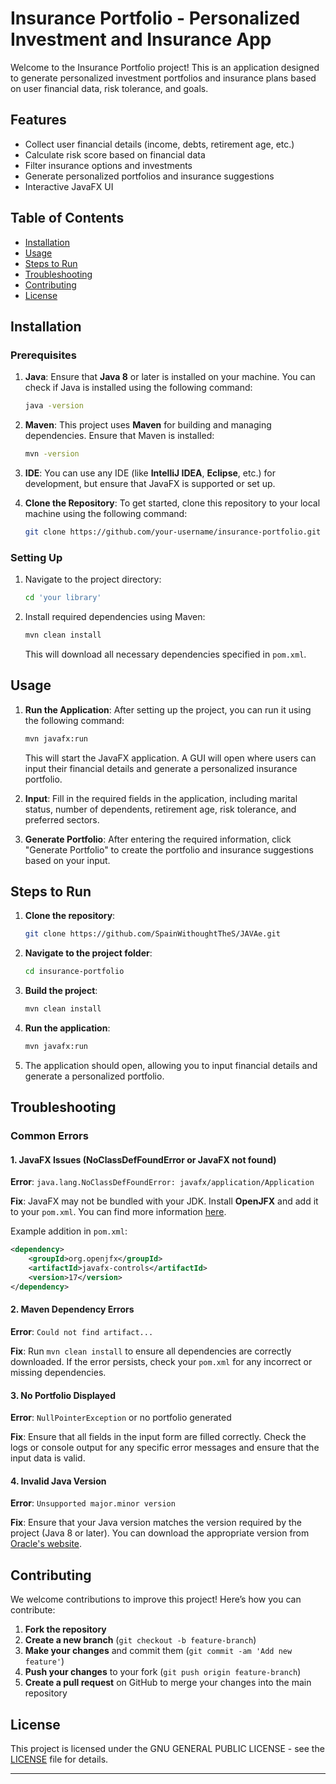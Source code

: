 # Insurance Portfolio - Personalized Investment and Insurance App

Welcome to the Insurance Portfolio project! This is an application designed to generate personalized investment portfolios and insurance plans based on user financial data, risk tolerance, and goals.

## Features
- Collect user financial details (income, debts, retirement age, etc.)
- Calculate risk score based on financial data
- Filter insurance options and investments
- Generate personalized portfolios and insurance suggestions
- Interactive JavaFX UI

## Table of Contents
- [Installation](#installation)
- [Usage](#usage)
- [Steps to Run](#steps-to-run)
- [Troubleshooting](#troubleshooting)
- [Contributing](#contributing)
- [License](#license)

## Installation

### Prerequisites
1. **Java**: Ensure that **Java 8** or later is installed on your machine. You can check if Java is installed using the following command:
   ```bash
   java -version
   ```

2. **Maven**: This project uses **Maven** for building and managing dependencies. Ensure that Maven is installed:
   ```bash
   mvn -version
   ```

3. **IDE**: You can use any IDE (like **IntelliJ IDEA**, **Eclipse**, etc.) for development, but ensure that JavaFX is supported or set up.

4. **Clone the Repository**: 
   To get started, clone this repository to your local machine using the following command:
   ```bash
   git clone https://github.com/your-username/insurance-portfolio.git https://github.com/SpainWithoughtTheS/JAVAe.git
   ```

### Setting Up
1. Navigate to the project directory:
   ```bash
   cd 'your library'
   ```

2. Install required dependencies using Maven:
   ```bash
   mvn clean install
   ```

   This will download all necessary dependencies specified in `pom.xml`.

## Usage

1. **Run the Application**:
   After setting up the project, you can run it using the following command:
   ```bash
   mvn javafx:run
   ```

   This will start the JavaFX application. A GUI will open where users can input their financial details and generate a personalized insurance portfolio.

2. **Input**: Fill in the required fields in the application, including marital status, number of dependents, retirement age, risk tolerance, and preferred sectors.

3. **Generate Portfolio**: After entering the required information, click "Generate Portfolio" to create the portfolio and insurance suggestions based on your input.

## Steps to Run

1. **Clone the repository**:
   ```bash
   git clone https://github.com/SpainWithoughtTheS/JAVAe.git
   ```

2. **Navigate to the project folder**:
   ```bash
   cd insurance-portfolio
   ```

3. **Build the project**:
   ```bash
   mvn clean install
   ```

4. **Run the application**:
   ```bash
   mvn javafx:run
   ```

5. The application should open, allowing you to input financial details and generate a personalized portfolio.

## Troubleshooting

### Common Errors

#### 1. **JavaFX Issues (NoClassDefFoundError or JavaFX not found)**

**Error**: `java.lang.NoClassDefFoundError: javafx/application/Application`

**Fix**: JavaFX may not be bundled with your JDK. Install **OpenJFX** and add it to your `pom.xml`. You can find more information [here](https://openjfx.io/).

Example addition in `pom.xml`:
```xml
<dependency>
    <groupId>org.openjfx</groupId>
    <artifactId>javafx-controls</artifactId>
    <version>17</version>
</dependency>
```

#### 2. **Maven Dependency Errors**

**Error**: `Could not find artifact...`

**Fix**: Run `mvn clean install` to ensure all dependencies are correctly downloaded. If the error persists, check your `pom.xml` for any incorrect or missing dependencies.

#### 3. **No Portfolio Displayed**

**Error**: `NullPointerException` or no portfolio generated

**Fix**: Ensure that all fields in the input form are filled correctly. Check the logs or console output for any specific error messages and ensure that the input data is valid.

#### 4. **Invalid Java Version**

**Error**: `Unsupported major.minor version`

**Fix**: Ensure that your Java version matches the version required by the project (Java 8 or later). You can download the appropriate version from [Oracle's website](https://www.oracle.com/java/technologies/javase-jdk8-downloads.html).

## Contributing

We welcome contributions to improve this project! Here’s how you can contribute:

1. **Fork the repository**
2. **Create a new branch** (`git checkout -b feature-branch`)
3. **Make your changes** and commit them (`git commit -am 'Add new feature'`)
4. **Push your changes** to your fork (`git push origin feature-branch`)
5. **Create a pull request** on GitHub to merge your changes into the main repository

## License

This project is licensed under the GNU GENERAL PUBLIC LICENSE - see the [LICENSE](LICENSE) file for details.

---


